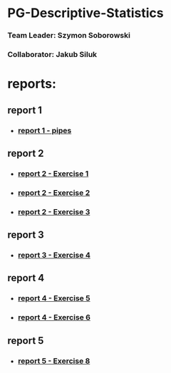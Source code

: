 # PG-Descriptive-Statistics

### Team Leader: Szymon Soborowski <br>
### Collaborator: Jakub Siluk

# reports:

## report 1
- ### [report 1 - pipes](https://github.com/Just-Simon-Dev/PG-Descriptive-Statistics/blob/main/reports-1/Report1.md)

## report 2
- ### [report 2 - Exercise 1](https://github.com/Just-Simon-Dev/PG-Descriptive-Statistics/blob/main/report-2/Exercise1.md)
- ### [report 2 - Exercise 2](https://github.com/Just-Simon-Dev/PG-Descriptive-Statistics/blob/main/report-2/Exercise2.md)
- ### [report 2 - Exercise 3](https://github.com/Just-Simon-Dev/PG-Descriptive-Statistics/blob/main/report-2/Exercise3.md)

## report 3
- ### [report 3 - Exercise 4](https://github.com/Just-Simon-Dev/PG-Descriptive-Statistics/blob/main/report-3/Exercise4.md)

## report 4
- ### [report 4 - Exercise 5](https://github.com/Just-Simon-Dev/PG-Descriptive-Statistics/blob/main/report-4/Exercise5/Exercise5.md)
- ### [report 4 - Exercise 6](https://github.com/Just-Simon-Dev/PG-Descriptive-Statistics/blob/main/report-4/Exercise6/Exercise6.md)

## report 5
- ### [report 5 - Exercise 8](https://github.com/Just-Simon-Dev/PG-Descriptive-Statistics/blob/main/report-5/Exercise8.md)

